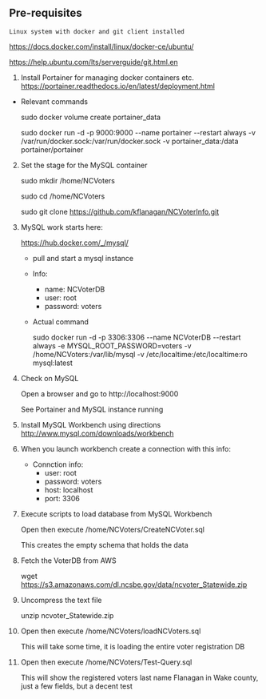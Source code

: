 
## Pre-requisites

    Linux system with docker and git client installed

https://docs.docker.com/install/linux/docker-ce/ubuntu/ 

https://help.ubuntu.com/lts/serverguide/git.html.en


1. Install Portainer for managing docker containers etc.
https://portainer.readthedocs.io/en/latest/deployment.html
- Relevant commands


	sudo docker volume create portainer_data

	sudo docker run -d -p 9000:9000 --name portainer --restart always -v /var/run/docker.sock:/var/run/docker.sock -v portainer_data:/data portainer/portainer


2. Set the stage for the MySQL container


      sudo mkdir /home/NCVoters
  
      sudo cd /home/NCVoters
  
      sudo git clone https://github.com/kflanagan/NCVoterInfo.git


3. MySQL work starts here:

    https://hub.docker.com/_/mysql/

    -  pull and start a mysql instance 
      - Info:  
        - name: NCVoterDB
        - user: root
        - password: voters
    
    - Actual command


      sudo docker run -d -p 3306:3306 --name NCVoterDB --restart always -e MYSQL_ROOT_PASSWORD=voters -v /home/NCVoters:/var/lib/mysql -v /etc/localtime:/etc/localtime:ro mysql:latest


4.  Check on MySQL 
    
    Open a browser and go to http://localhost:9000

    See Portainer and MySQL instance running

5. Install MySQL Workbench using directions  http://www.mysql.com/downloads/workbench


6. When you launch workbench create a connection with this info:
   - Connction info:
      - user: root
      - password: voters
      - host: localhost
      - port: 3306


7. Execute scripts to load database from MySQL Workbench

    Open then execute  /home/NCVoters/CreateNCVoter.sql

      This creates the empty schema that holds the data

8. Fetch the VoterDB from AWS

    wget https://s3.amazonaws.com/dl.ncsbe.gov/data/ncvoter_Statewide.zip

9. Uncompress the text file

    unzip ncvoter_Statewide.zip

10. Open then execute /home/NCVoters/loadNCVoters.sql

    This will take some time, it is loading the entire voter registration DB


11. Open then execute  /home/NCVoters/Test-Query.sql

    This will show the registered voters last name Flanagan in Wake county, just a few fields, but a decent test
